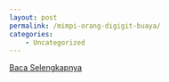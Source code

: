 ```yaml
---
layout: post
permalink: /mimpi-orang-digigit-buaya/
categories:
    - Uncategorized
---
```


[Baca Selengkapnya](/10)